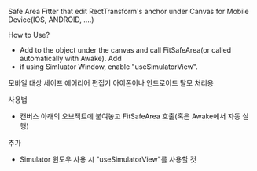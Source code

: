 Safe Area Fitter that edit RectTransform's anchor under Canvas
for Mobile Device(IOS, ANDROID, ....)

How to Use?
- Add to the object under the canvas and call FitSafeArea(or called automatically with Awake).
Add
- if using Simluator Window, enable "useSimulatorView".



모바일 대상 세이프 에어리어 편집기
아이폰이나 안드로이드 탈모 처리용

사용법
- 캔버스 아래의 오브젝트에 붙여놓고 FitSafeArea 호출(혹은 Awake에서 자동 실행)

추가
- Simulator 윈도우 사용 시 "useSimulatorView"를 사용할 것
